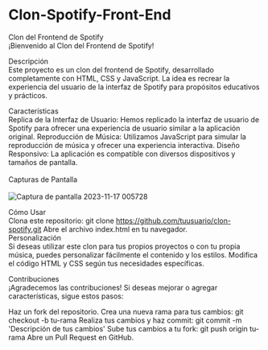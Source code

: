 # Clon-Spotify-Front-End
Clon del Frontend de Spotify
<br>
¡Bienvenido al Clon del Frontend de Spotify!

Descripción
<br>
Este proyecto es un clon del frontend de Spotify, desarrollado completamente con HTML, CSS y JavaScript. La idea es recrear la experiencia del usuario de la interfaz de Spotify para propósitos educativos y prácticos.

Características
<br>
Replica de la Interfaz de Usuario: Hemos replicado la interfaz de usuario de Spotify para ofrecer una experiencia de usuario similar a la aplicación original.
Reproducción de Música: Utilizamos JavaScript para simular la reproducción de música y ofrecer una experiencia interactiva.
Diseño Responsivo: La aplicación es compatible con diversos dispositivos y tamaños de pantalla.
<br>
<br>
Capturas de Pantalla
<br>
<br>
![Captura de pantalla 2023-11-17 005728](https://github.com/GaboGabito05/Clon-Spotify-Front-End/assets/143914438/b7d1264a-4f77-48f4-ba04-f597884ed51b)


Cómo Usar
<br>
Clona este repositorio: git clone https://github.com/tuusuario/clon-spotify.git
Abre el archivo index.html en tu navegador.
<br>
Personalización
<br>
Si deseas utilizar este clon para tus propios proyectos o con tu propia música, puedes personalizar fácilmente el contenido y los estilos. Modifica el código HTML y CSS según tus necesidades específicas.

Contribuciones
<br>
¡Agradecemos las contribuciones! Si deseas mejorar o agregar características, sigue estos pasos:

Haz un fork del repositorio.
Crea una nueva rama para tus cambios: git checkout -b tu-rama
Realiza tus cambios y haz commit: git commit -m 'Descripción de tus cambios'
Sube tus cambios a tu fork: git push origin tu-rama
Abre un Pull Request en GitHub.
